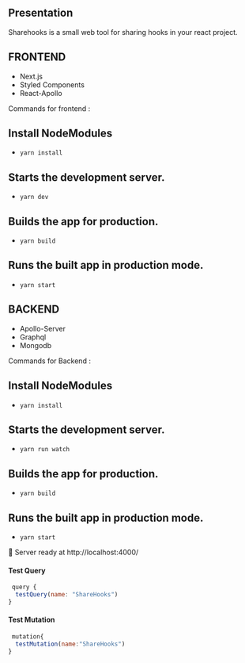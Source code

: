 ## Presentation

Sharehooks is a small web tool for sharing hooks in your react project.

## FRONTEND

- Next.js 
- Styled Components
- React-Apollo

Commands for frontend :

## Install NodeModules
  - `yarn install`

## Starts the development server.
  - `yarn dev`

## Builds the app for production.
  - `yarn build`

## Runs the built app in production mode.
  - `yarn start`


## BACKEND 

- Apollo-Server 
- Graphql
- Mongodb

Commands for Backend :

## Install NodeModules
  - `yarn install`

## Starts the development server.
   - `yarn run watch`

## Builds the app for production.
  - `yarn build`

## Runs the built app in production mode.
  - `yarn start`


🚀 Server ready at http://localhost:4000/


#### Test Query
```js
 query {
  testQuery(name: "ShareHooks")
}

 ```
 
 #### Test Mutation
```js
 mutation{
  testMutation(name:"ShareHooks")
}

 ```